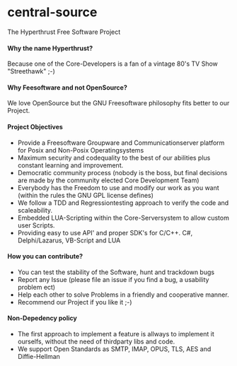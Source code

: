 # central-source
The Hyperthrust Free Software Project

#### Why the name Hyperthrust?
Because one of the Core-Developers is a fan of a vintage 80's TV Show "Streethawk" ;-)

#### Why Feesoftware and not OpenSource?
We love OpenSource but the GNU Freesoftware philosophy fits better to our Project.

#### Project Objectives
* Provide a Freesoftware Groupware and Communicationserver platform for Posix and Non-Posix Operatingsystems
* Maximum security and codequality to the best of our abilities plus constant learning and improvement.
* Democratic community process (nobody is the boss, but final decisions are made by the community elected Core Development Team)
* Everybody has the Freedom to use and modify our work as you want (within the rules the GNU GPL license defines)
* We follow a TDD and Regressiontesting approach to verify the code and scaleability.
* Embedded LUA-Scripting within the Core-Serversystem to allow custom user Scripts.
* Providing easy to use API' and proper SDK's for C/C++. C#, Delphi/Lazarus, VB-Script and LUA

#### How you can contribute?
* You can test the stability of the Software, hunt and trackdown bugs
* Report any Issue (please file an issue if you find a bug, a usability problem ect)
* Help each  other to solve Problems in a friendly and cooperative manner.
* Recommend our Project if you like it ;-)

#### Non-Depedency policy
* The first approach to implement a feature is allways to implement it ourselfs, without the need of thirdparty libs and code.
* We support Open Standards as SMTP, IMAP, OPUS, TLS, AES and Diffie-Hellman



